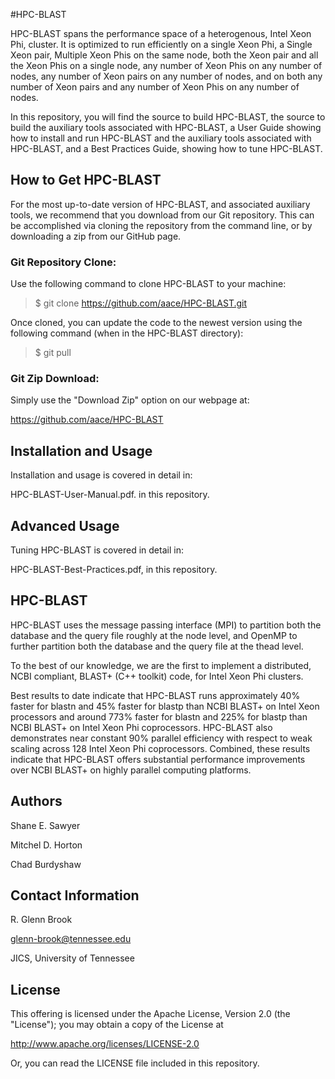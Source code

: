 #HPC-BLAST


HPC-BLAST spans the performance space of a heterogenous, Intel Xeon Phi, cluster.
It is optimized to run efficiently on a single Xeon Phi, a Single Xeon pair,
Multiple Xeon Phis on the same node, both the Xeon pair and all the Xeon Phis on a single
node, any number of Xeon Phis on any number of nodes, any number of Xeon pairs
on any number of nodes, and on both any number of Xeon pairs and any number of
Xeon Phis on any number of nodes.

In this repository, you will find the source to build HPC-BLAST, the source to build the auxiliary tools associated with HPC-BLAST, a User Guide 
showing how to install and run HPC-BLAST and the auxiliary tools associated with HPC-BLAST, and a Best Practices Guide, showing how to tune HPC-BLAST. 



How to Get HPC-BLAST
--------------------

For the most up-to-date version of HPC-BLAST,
and associated auxiliary tools, we recommend that you
download from our Git repository. This can be accomplished via
cloning the repository from the command line, or by downloading a zip
from our GitHub page.

### Git Repository Clone:

  Use the following command to clone HPC-BLAST to your machine:

  >$ git clone https://github.com/aace/HPC-BLAST.git

  Once cloned, you can update the code to the newest version using the following command (when in the HPC-BLAST directory):
   
  >$ git pull

### Git Zip Download:
    
  Simply use the "Download Zip" option on our webpage at:
    
  https://github.com/aace/HPC-BLAST



Installation and Usage
----------------------


Installation and usage is covered in detail in: 

HPC-BLAST-User-Manual.pdf. in this repository.



Advanced Usage
--------------

Tuning HPC-BLAST is covered in detail in:

HPC-BLAST-Best-Practices.pdf, in this repository.



HPC-BLAST
---------


HPC-BLAST uses the message passing interface (MPI) to partition both the database and 
the query file roughly at the node level, and OpenMP to further 
partition both the database and the query file at the thead level. 

To the best of our knowledge, we are the first to implement a distributed, NCBI compliant,
BLAST+ (C++ toolkit) code, for Intel Xeon Phi clusters.

Best results to date indicate that HPC-BLAST runs  approximately 40% faster for blastn 
and 45% faster for blastp than NCBI BLAST+ on Intel Xeon processors and around 773% 
faster for blastn and 225% for blastp than NCBI BLAST+ on Intel Xeon Phi coprocessors. 
HPC-BLAST also demonstrates near constant 90% parallel efficiency with respect to weak scaling 
across 128 Intel Xeon Phi coprocessors. Combined, these results indicate that HPC-BLAST 
offers substantial performance improvements over NCBI BLAST+ on highly parallel computing platforms.



Authors
-------

Shane E. Sawyer

Mitchel D. Horton

Chad Burdyshaw



Contact Information
-------------------

R. Glenn Brook 

glenn-brook@tennessee.edu

JICS, University of Tennessee



License
-------

This offering is licensed under the Apache License, Version 2.0 (the "License");
you may obtain a copy of the License at

  http://www.apache.org/licenses/LICENSE-2.0

Or, you can read the LICENSE file included in this repository.
